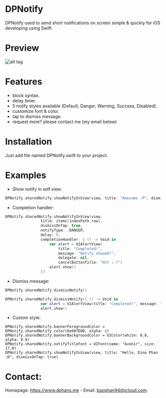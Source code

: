 # DPNotify
DPNotify used to send short notifications on screen simple &amp; quickly for iOS developing using Swift.

# Preview
![alt tag](https://github.com/dphans/DPNotify/blob/master/demo.gif)

# Features
- block syntax.
- delay timer.
- 5 notify styles available (Default, Danger, Warning, Success, Disabled).
- customize font & color.
- tap to dismiss message.
- request more? please contact me (my email below)

# Installation
Just add file named DPNotify.swift to your project.

# Examples

- Show notify in self.view:
``` swift
DPNotify.sharedNotify.showNotifyInView(view, title: "Awesome :P", dismissOnTap: true, notifyType: .DEFAULT)
```

- Completion handler:
``` swift
DPNotify.sharedNotify.showNotifyInView(view,
                title: items[indexPath.row],
                dismissOnTap: true,
                notifyType: .DANGER,
                delay: 0,
                completionHandler: { () -> Void in
                    var alert = UIAlertView(
                        title: "Completed!",
                        message: "Notify showed!",
                        delegate: nil,
                        cancelButtonTitle: "Hit ;-)")
                    alert.show()
                })
```

- Dismiss message:
``` swift
DPNotify.sharedNotify.dismissNotify()
```
``` swift
DPNotify.sharedNotify.dismissNotify({ () -> Void in
                var alert = UIAlertView(title: "Completed!", message: "Notify dismissed!", delegate: nil, cancelButtonTitle: "はい！")
                alert.show()
```

- Custom style:
``` swfit
DPNotify.sharedNotify.bannerForegroundColor = DPNotify.sharedNotify.color(0x607D8B, alpha: 1)
DPNotify.sharedNotify.bannerBackgroundColor = UIColor(white: 0.8, alpha: 0.8)
DPNotify.sharedNotify.notifyTitleFont = UIFont(name: "Avenir", size: 17.0)
DPNotify.sharedNotify.showNotifyInView(view, title: "Hello, Dino Phan :D", dismissOnTap: true)
```

# Contact:
Homepage: https://www.dphans.me - Email: baophan94@icloud.com.
